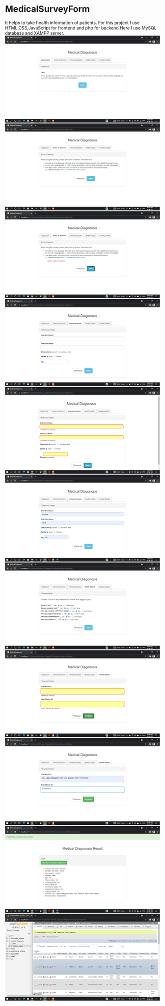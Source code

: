 # MedicalSurveyForm
It helps to take health information of patients.
For this project I use HTML,CSS,JavaScript for frontend and php for backend.Here I use MySQL database and XAMPP server.
<img src='https://github.com/abhi-s19/MedicalSurveyForm/blob/main/preview/prev1.png'><img src='https://github.com/abhi-s19/MedicalSurveyForm/blob/main/preview/prev2.png'>
<img src='https://github.com/abhi-s19/MedicalSurveyForm/blob/main/preview/prev3.png'><img src='https://github.com/abhi-s19/MedicalSurveyForm/blob/main/preview/prev4.png'>
<img src='https://github.com/abhi-s19/MedicalSurveyForm/blob/main/preview/prev5.png'><img src='https://github.com/abhi-s19/MedicalSurveyForm/blob/main/preview/prev6.png'>
<img src='https://github.com/abhi-s19/MedicalSurveyForm/blob/main/preview/prev7.png'><img src='https://github.com/abhi-s19/MedicalSurveyForm/blob/main/preview/prev8.png'>
<img src='https://github.com/abhi-s19/MedicalSurveyForm/blob/main/preview/prev9.png'><img src='https://github.com/abhi-s19/MedicalSurveyForm/blob/main/preview/prev10.png'>
<img src='https://github.com/abhi-s19/MedicalSurveyForm/blob/main/preview/prev11.png'>
